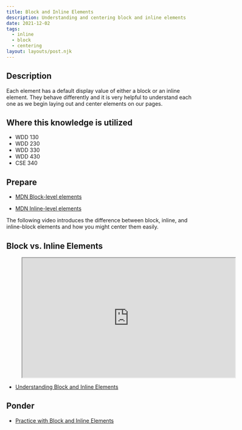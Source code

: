 ```yaml
---
title: Block and Inline Elements
description: Understanding and centering block and inline elements
date: 2021-12-02
tags:
  - inline
  - block
  - centering
layout: layouts/post.njk
---
```


## Description

Each element has a default display value of either a block or an inline element. They behave differently and it is very helpful to understand each one as we begin laying out and center elements on our pages.

## Where this knowledge is utilized

- WDD 130
- WDD 230
- WDD 330
- WDD 430
- CSE 340

## Prepare

- [MDN Block-level elements](https://developer.mozilla.org/en-US/docs/Web/HTML/Block-level_elements)

- [MDN Inline-level elements](https://developer.mozilla.org/en-US/docs/Web/HTML/Inline_elements)

The following video introduces the difference between block, inline, and inline-block elements and how you might center them easily.

## Block vs. Inline Elements

<figure class="video-container">

<iframe title="YouTube video player" src="https://www.youtube.com/embed/HEnQR3PGMiU" width="560" height="315" allowfullscreen="allowfullscreen" allow="accelerometer; autoplay; clipboard-write; encrypted-media; gyroscope; picture-in-picture"></iframe>
</figure>

- [Understanding Block and Inline Elements](prepare1)

## Ponder

- [Practice with Block and Inline Elements](ponder1/)
